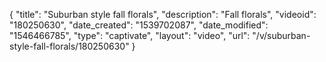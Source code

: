 {
    "title": "Suburban style fall florals",
    "description": "Fall florals",
    "videoid": "180250630",
    "date_created": "1539702087",
    "date_modified": "1546466785",
    "type": "captivate",
    "layout": "video",
    "url": "\/v\/suburban-style-fall-florals\/180250630"
}
